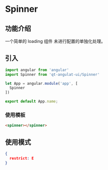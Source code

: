 # Spinner

## 功能介绍

一个简单的 loading 组件
未进行配置的单独化处理。

## 引入

```javascript
import angular from 'angular'
import Spinner from 'qt-angulat-ui/Spinner'

let App = angular.module('app', [
  Spinner
])

export default App.name;
```

### 使用模板

```html
<spinner></spinner>
```

## 使用模式

```JSON
{
  restrict: E
}
```
